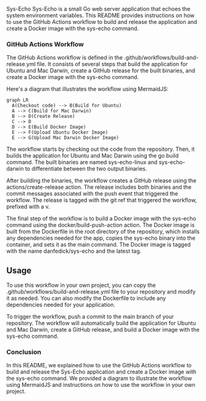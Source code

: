 Sys-Echo
Sys-Echo is a small Go web server application that echoes the system environment variables. This README provides instructions on how to use the GitHub Actions workflow to build and release the application and create a Docker image with the sys-echo command.

### GitHub Actions Workflow
The GitHub Actions workflow is defined in the .github/workflows/build-and-release.yml file. It consists of several steps that build the application for Ubuntu and Mac Darwin, create a GitHub release for the built binaries, and create a Docker image with the sys-echo command.

Here's a diagram that illustrates the workflow using MermaidJS:

```mermaid
graph LR
  A(Checkout code) --> B(Build for Ubuntu)
  A --> C(Build for Mac Darwin)
  B --> D(Create Release)
  C --> D
  D --> E(Build Docker Image)
  E --> F(Upload Ubuntu Docker Image)
  E --> G(Upload Mac Darwin Docker Image)
```

The workflow starts by checking out the code from the repository. Then, it builds the application for Ubuntu and Mac Darwin using the go build command. The built binaries are named sys-echo-linux and sys-echo-darwin to differentiate between the two output binaries.

After building the binaries, the workflow creates a GitHub release using the actions/create-release action. The release includes both binaries and the commit messages associated with the push event that triggered the workflow. The release is tagged with the git ref that triggered the workflow, prefixed with a v.

The final step of the workflow is to build a Docker image with the sys-echo command using the docker/build-push-action action. The Docker image is built from the Dockerfile in the root directory of the repository, which installs any dependencies needed for the app, copies the sys-echo binary into the container, and sets it as the main command. The Docker image is tagged with the name danfedick/sys-echo and the latest tag.

## Usage
To use this workflow in your own project, you can copy the .github/workflows/build-and-release.yml file to your repository and modify it as needed. You can also modify the Dockerfile to include any dependencies needed for your application.

To trigger the workflow, push a commit to the main branch of your repository. The workflow will automatically build the application for Ubuntu and Mac Darwin, create a GitHub release, and build a Docker image with the sys-echo command.

### Conclusion
In this README, we explained how to use the GitHub Actions workflow to build and release the Sys-Echo application and create a Docker image with the sys-echo command. We provided a diagram to illustrate the workflow using MermaidJS and instructions on how to use the workflow in your own project.



